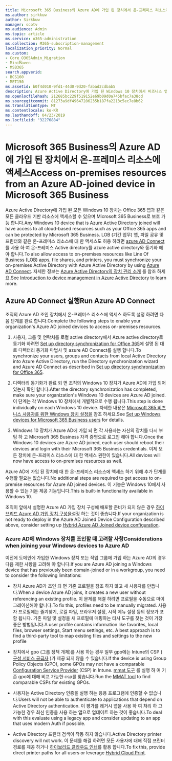 ```yaml
---
title: Microsoft 365 Business의 Azure AD에 가입 된 장치에서 온-프레미스 리소스에 액세스
ms.author: sirkkuw
author: Sirkkuw
manager: scotv
ms.audience: Admin
ms.topic: article
ms.service: o365-administration
ms.collection: M365-subscription-management
localization_priority: Normal
ms.custom:
- Core_O365Admin_Migration
- MiniMaven
- MSB365
search.appverid:
- BCS160
- MET150
ms.assetid: b0f4d010-9fd1-44d0-9d20-fabad2cdbab5
description: Azure Active Directory에 가입 된 Windows 10 장치에서 비즈니스 앱, 파일 공유 및 프린터와 같은 온-프레미스 리소스에 액세스 하는 방법을 알아봅니다.
ms.openlocfilehash: 212685bc229f519152e69b09d0a745bfac7a38cd
ms.sourcegitcommit: 81273a9df49647286235b187fa2213c5ec7e8b62
ms.translationtype: MT
ms.contentlocale: ko-KR
ms.lasthandoff: 04/23/2019
ms.locfileid: "32276884"
---
```

# <a name="access-on-premises-resources-from-an-azure-ad-joined-device-in-microsoft-365-business"></a><span data-ttu-id="7526f-103">Microsoft 365 Business의 Azure AD에 가입 된 장치에서 온-프레미스 리소스에 액세스</span><span class="sxs-lookup"><span data-stu-id="7526f-103">Access on-premises resources from an Azure AD-joined device in Microsoft 365 Business</span></span>

<span data-ttu-id="7526f-104">Azure Active Directory에 가입 된 모든 Windows 10 장치는 Office 365 앱과 같은 모든 클라우드 기반 리소스에 액세스할 수 있으며 Microsoft 365 Business로 보호 가능 합니다.</span><span class="sxs-lookup"><span data-stu-id="7526f-104">Any Windows 10 device that is Azure Active Directory joined will have access to all cloud-based resources such as your Office 365 apps and can be protected by Microsoft 365 Business.</span></span> <span data-ttu-id="7526f-105">LOB (기간 업무) 앱, 파일 공유 및 프린터와 같은 온-프레미스 리소스에 대 한 액세스도 허용 하려면 [azure AD Connect](https://docs.microsoft.com/en-us/azure/active-directory/connect/active-directory-aadconnect)를 사용 하 여 온-프레미스 Active directory를 azure active directory와 동기화 해야 합니다.</span><span class="sxs-lookup"><span data-stu-id="7526f-105">To also allow access to on-premises resources like Line Of Business (LOB) apps, file shares, and printers, you must synchronize your on-premises Active Directory with Azure Active Directory by using [Azure AD Connect](https://docs.microsoft.com/en-us/azure/active-directory/connect/active-directory-aadconnect).</span></span> <span data-ttu-id="7526f-106">자세한 정보는 [Azure Active Directory의 장치 관리 소개](https://docs.microsoft.com/en-us/azure/active-directory/device-management-introduction) 를 참조 하세요.</span><span class="sxs-lookup"><span data-stu-id="7526f-106">See [Introduction to device management in Azure Active Directory](https://docs.microsoft.com/en-us/azure/active-directory/device-management-introduction) to learn more.</span></span> 
  
## <a name="run-azure-ad-connect"></a><span data-ttu-id="7526f-107">Azure AD Connect 실행</span><span class="sxs-lookup"><span data-stu-id="7526f-107">Run Azure AD Connect</span></span>

<span data-ttu-id="7526f-108">조직의 Azure AD 조인 장치에서 온-프레미스 리소스에 액세스 하도록 설정 하려면 다음 단계를 완료 합니다.</span><span class="sxs-lookup"><span data-stu-id="7526f-108">Complete the following steps to enable your organization's Azure AD joined devices to access on-premises resources.</span></span>
  
1. <span data-ttu-id="7526f-109">사용자, 그룹 및 연락처를 로컬 active directory에서 Azure active directory로 동기화 하려면 [Set up directory synchronization for Office 365](https://support.office.com/article/1b3b5318-6977-42ed-b5c7-96fa74b08846)에 설명 된 대로 디렉터리 동기화 마법사 및 azure AD Connect를 실행 합니다.</span><span class="sxs-lookup"><span data-stu-id="7526f-109">To synchronize your users, groups and contacts from local Active Directory into Azure Active Directory, run the Directory synchronization wizard and Azure AD Connect as described in [Set up directory synchronization for Office 365](https://support.office.com/article/1b3b5318-6977-42ed-b5c7-96fa74b08846).</span></span>
    
2. <span data-ttu-id="7526f-110">디렉터리 동기화가 완료 되 면 조직의 Windows 10 장치가 Azure AD에 가입 되어 있는지 확인 합니다.</span><span class="sxs-lookup"><span data-stu-id="7526f-110">After the directory synchronization has completed, make sure your organization's Windows 10 devices are Azure AD joined.</span></span> <span data-ttu-id="7526f-111">이 단계는 각 Windows 10 장치에서 개별적으로 수행 됩니다.</span><span class="sxs-lookup"><span data-stu-id="7526f-111">This step is done individually on each Windows 10 device.</span></span> <span data-ttu-id="7526f-112">자세한 내용은 [Microsoft 365 비즈니스 사용자를 위한 Windows 장치 설정을](set-up-windows-devices.md) 참조 하세요.</span><span class="sxs-lookup"><span data-stu-id="7526f-112">See [Set up Windows devices for Microsoft 365 Business users](set-up-windows-devices.md) for details.</span></span> 
    
3. <span data-ttu-id="7526f-113">Windows 10 장치가 Azure AD에 가입 되 면 각 사용자는 자신의 장치를 다시 부팅 하 고 Microsoft 365 Business 자격 증명으로 로그인 해야 합니다.</span><span class="sxs-lookup"><span data-stu-id="7526f-113">Once the Windows 10 devices are Azure AD joined, each user should reboot their devices and login with their Microsoft 365 Business credentials.</span></span> <span data-ttu-id="7526f-114">이제 모든 장치에 온-프레미스 리소스에 대 한 액세스 권한이 있습니다.</span><span class="sxs-lookup"><span data-stu-id="7526f-114">All devices will now have access to on-premises resources as well.</span></span>
    
<span data-ttu-id="7526f-115">Azure AD에 가입 된 장치에 대 한 온-프레미스 리소스에 액세스 하기 위해 추가 단계를 수행할 필요는 없습니다.</span><span class="sxs-lookup"><span data-stu-id="7526f-115">No additional steps are required to get access to on-premise resources for Azure AD joined devices.</span></span> <span data-ttu-id="7526f-116">이 기능은 Windows 10에서 사용할 수 있는 기본 제공 기능입니다.</span><span class="sxs-lookup"><span data-stu-id="7526f-116">This is built-in functionality available in Windows 10.</span></span> 
  
<span data-ttu-id="7526f-117">조직이 앞에서 설명한 Azure AD 가입 장치 구성에 배포할 준비가 되지 않은 경우 [하이브리드 Azure AD 가입 장치 구성을](manage-windows-devices.md)설정 하는 것이 좋습니다.</span><span class="sxs-lookup"><span data-stu-id="7526f-117">If your organization is not ready to deploy in the Azure AD Joined Device Configuration described above, consider setting up [Hybrid Azure AD Joined device configuration](manage-windows-devices.md).</span></span>
  
### <a name="considerations-when-joining-your-windows-devices-to-azure-ad"></a><span data-ttu-id="7526f-118">Azure AD에 Windows 장치를 조인할 때 고려할 사항</span><span class="sxs-lookup"><span data-stu-id="7526f-118">Considerations when joining your Windows devices to Azure AD</span></span>

<span data-ttu-id="7526f-119">이전에 도메인에 가입한 Windows 장치 또는 작업 그룹에 가입 하는 Azure AD의 경우 다음 제한 사항을 고려해 야 합니다.</span><span class="sxs-lookup"><span data-stu-id="7526f-119">If you are Azure AD joining a Windows device that has previously been domain-joined or in a workgroup, you need to consider the following limitations:</span></span>
  
- <span data-ttu-id="7526f-120">장치 Azure AD가 조인 되 면 기존 프로필을 참조 하지 않고 새 사용자를 만듭니다.</span><span class="sxs-lookup"><span data-stu-id="7526f-120">When a device Azure AD joins, it creates a new user without referencing an existing profile.</span></span> <span data-ttu-id="7526f-121">이 문제를 해결 하려면 프로필을 수동으로 마이그레이션해야 합니다.</span><span class="sxs-lookup"><span data-stu-id="7526f-121">To fix this, profiles need to be manually migrated.</span></span> <span data-ttu-id="7526f-122">사용자 프로필에는 즐겨찾기, 로컬 파일, 브라우저 설정, 시작 메뉴 설정 등의 정보가 포함 됩니다. 기존 파일 및 설정을 새 프로필에 매핑하는 타사 도구를 찾는 것이 가장 좋은 방법입니다.</span><span class="sxs-lookup"><span data-stu-id="7526f-122">A user profile contains information like favorites, local files, browser settings, Start menu settings, etc. A best approach is to find a third-party tool to map existing files and settings to the new profile</span></span>
    
- <span data-ttu-id="7526f-123">장치에서 gpo (그룹 정책 개체)를 사용 하는 경우 일부 gpo에는 Intune의 CSP ( [구성 서비스 공급자](https://docs.microsoft.com/windows/configuration/provisioning-packages/how-it-pros-can-use-configuration-service-providers) )가 제공 되지 않을 수 있습니다.</span><span class="sxs-lookup"><span data-stu-id="7526f-123">If the device is using Group Policy Objects (GPO), some GPOs may not have a comparable [Configuration Service Provider](https://docs.microsoft.com/windows/configuration/provisioning-packages/how-it-pros-can-use-configuration-service-providers) (CSP) in Intune.</span></span> <span data-ttu-id="7526f-124">[mmat 도구](https://www.microsoft.com/download/details.aspx?id=45520) 를 실행 하 여 기존 gpo에 대해 비교 가능한 csp를 찾습니다.</span><span class="sxs-lookup"><span data-stu-id="7526f-124">Run the [MMAT tool](https://www.microsoft.com/download/details.aspx?id=45520) to find comparable CSPs for existing GPOs.</span></span> 
    
- <span data-ttu-id="7526f-125">사용자는 Active Directory 인증을 실행 하는 응용 프로그램에 인증할 수 없습니다.</span><span class="sxs-lookup"><span data-stu-id="7526f-125">Users will not be able to authenticate to applications that depend on Active Directory authentication.</span></span> <span data-ttu-id="7526f-126">이 평가를 레거시 앱을 사용 하 여 처리 하 고 가능한 경우 최신 인증을 사용 하는 앱으로 업데이트 하는 것이 좋습니다.</span><span class="sxs-lookup"><span data-stu-id="7526f-126">To deal with this evaluate using a legacy app and consider updating to an app that uses modern Auth if possible.</span></span>
    
- <span data-ttu-id="7526f-127">Active Directory 프린터 검색이 작동 하지 않습니다.</span><span class="sxs-lookup"><span data-stu-id="7526f-127">Active Directory printer discovery will not work.</span></span> <span data-ttu-id="7526f-128">이 문제를 해결 하려면 모든 사용자에 대해 직접 프린터 경로를 제공 하거나 [하이브리드 클라우드 인쇄](https://docs.microsoft.com/windows-server/administration/hybrid-cloud-print/hybrid-cloud-print-deploy)를 활용 합니다.</span><span class="sxs-lookup"><span data-stu-id="7526f-128">To fix this, provide direct printer paths for all users or leverage [Hybrid Cloud Print](https://docs.microsoft.com/windows-server/administration/hybrid-cloud-print/hybrid-cloud-print-deploy).</span></span>
    

